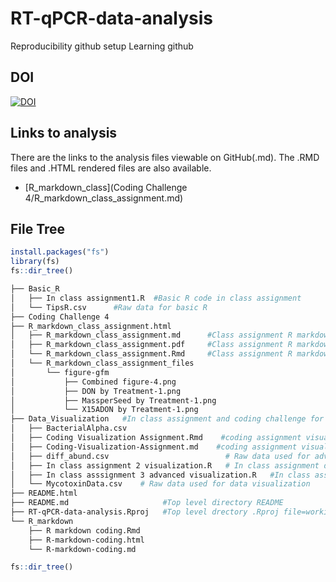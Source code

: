 # RT-qPCR-data-analysis
Reproducibility github setup
Learning github 

## DOI

[![DOI](https://zenodo.org/badge/924429703.svg)](https://doi.org/10.5281/zenodo.14934312)

## Links to analysis

There are the links to the analysis files viewable on GitHub(.md). The .RMD files and .HTML rendered files are also available. 


- [R_markdown_class](Coding Challenge 4/R_markdown_class_assignment.md)


## File Tree
```r
install.packages("fs")
library(fs)
fs::dir_tree()
```


```bash
├── Basic_R
│   ├── In class assignment1.R  #Basic R code in class assignment
│   └── TipsR.csv      #Raw data for basic R
├── Coding Challenge 4
├── R_markdown_class_assignment.html
│   ├── R_markdown_class_assignment.md      #Class assignment R markdown github flavoured markdown
│   ├── R_markdown_class_assignment.pdf     #Class assignment R markdown pdf
│   └── R_markdown_class_assignment.Rmd     #Class assignment R markdown Rmd
│   └── R_markdown_class_assignment_files
│       └── figure-gfm
│           ├── Combined figure-4.png
│           ├── DON by Treatment-1.png
│           ├── MassperSeed by Treatment-1.png
│           └── X15ADON by Treatment-1.png
├── Data_Visualization   #In class assignment and coding challenge for data visualization
│   ├── BacterialAlpha.csv
│   ├── Coding Visualization Assignment.Rmd    #coding assignment visualization part 1 rmd file
│   ├── Coding-Visualization-Assignment.md    #coding assignment visualization part 1 md file
│   ├── diff_abund.csv                          # Raw data used for advanced visualization
│   ├── In class assignment 2 visualization.R   # In class assignment datavisualization part 1
│   ├── In class asssignment 3 advanced visualization.R   #In class assignment data visualization part 2
│   └── MycotoxinData.csv    # Raw data used for data visualization
├── README.html
├── README.md                     #Top level directory README
├── RT-qPCR-data-analysis.Rproj   #Top level drectory .Rproj file=working directory
└── R_markdown
    ├── R markdown coding.Rmd
    ├── R-markdown-coding.html
    └── R-markdown-coding.md
```

```r
fs::dir_tree()
```


